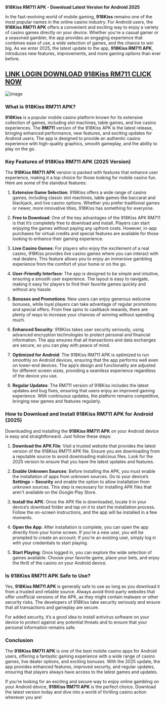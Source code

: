 **918Kiss RM711 APK - Download Latest Version for Android 2025**

In the fast-evolving world of mobile gaming, **918Kiss** remains one of the most popular names in the online casino industry. For Android users, the **918Kiss RM711 APK** offers a convenient and exciting way to enjoy a variety of casino games directly on your device. Whether you're a casual gamer or a seasoned gambler, the app provides an engaging experience that combines ease of use, a wide selection of games, and the chance to win big. As we enter 2025, the latest update to the app, **918Kiss RM711 APK**, introduces new features, improvements, and more gaming options than ever before.

## [LINK LOGIN DOWNLOAD 918Kiss RM711 CLICK NOW](https://918kiss-rm711.modfyp.com/)

![image](https://github.com/user-attachments/assets/9ecc1e30-1599-468e-aa29-0a04b7430d27)


### What is 918Kiss RM711 APK?

**918Kiss** is a popular mobile casino platform known for its extensive collection of games, including slot machines, table games, and live casino experiences. The **RM711** version of the 918Kiss APK is the latest release, bringing enhanced performance, new features, and exciting updates for Android users. The app is designed to provide an authentic casino experience with high-quality graphics, smooth gameplay, and the ability to play on the go.

### Key Features of 918Kiss RM711 APK (2025 Version)

The **918Kiss RM711 APK** version is packed with features that enhance user experience, making it a top choice for those looking for mobile casino fun. Here are some of the standout features:

1. **Extensive Game Selection**: 
   918Kiss offers a wide range of casino games, including classic slot machines, table games like baccarat and blackjack, and live casino options. Whether you prefer traditional games or newer, more innovative titles, 918Kiss has something for everyone.

2. **Free to Download**: 
   One of the key advantages of the 918Kiss APK RM711 is that it’s completely free to download and install. Players can start enjoying the games without paying any upfront costs. However, in-app purchases for virtual credits and special features are available for those looking to enhance their gaming experience.

3. **Live Casino Games**: 
   For players who enjoy the excitement of a real casino, 918Kiss provides live casino games where you can interact with real dealers. This feature allows you to enjoy an immersive gambling experience from the comfort of your home or on the go.

4. **User-Friendly Interface**: 
   The app is designed to be simple and intuitive, ensuring a smooth user experience. The layout is easy to navigate, making it easy for players to find their favorite games quickly and without any hassle.

5. **Bonuses and Promotions**: 
   New users can enjoy generous welcome bonuses, while loyal players can take advantage of regular promotions and special offers. From free spins to cashback rewards, there are plenty of ways to increase your chances of winning without spending much.

6. **Enhanced Security**: 
   918Kiss takes user security seriously, using advanced encryption technologies to protect personal and financial information. The app ensures that all transactions and data exchanges are secure, so you can play with peace of mind.

7. **Optimized for Android**: 
   The 918Kiss RM711 APK is optimized to run smoothly on Android devices, ensuring that the app performs well even on lower-end devices. The app’s design and functionality are adjusted for different screen sizes, providing a seamless experience regardless of the device you use.

8. **Regular Updates**: 
   The RM711 version of 918Kiss includes the latest updates and bug fixes, ensuring that users enjoy an improved gaming experience. With continuous updates, the platform remains competitive, bringing new games and features regularly.

### How to Download and Install 918Kiss RM711 APK for Android (2025)

Downloading and installing the **918Kiss RM711 APK** on your Android device is easy and straightforward. Just follow these steps:

1. **Download the APK File**: 
   Visit a trusted website that provides the latest version of the 918Kiss RM711 APK file. Ensure you are downloading from a reputable source to avoid downloading malicious files. Look for the 2025 version to ensure that you have the latest updates and features.

2. **Enable Unknown Sources**: 
   Before installing the APK, you must enable the installation of apps from unknown sources. Go to your device’s **Settings** > **Security** and enable the option to allow installation from unknown sources. This step is necessary for installing APK files that aren't available on the Google Play Store.

3. **Install the APK**: 
   Once the APK file is downloaded, locate it in your device’s download folder and tap on it to start the installation process. Follow the on-screen instructions, and the app will be installed in a few moments.

4. **Open the App**: 
   After installation is complete, you can open the app directly from your home screen. If you're a new user, you will be prompted to create an account. If you're an existing user, simply log in with your credentials to start playing.

5. **Start Playing**: 
   Once logged in, you can explore the wide selection of games available. Choose your favorite game, place your bets, and enjoy the thrill of the casino on your Android device.

### Is 918Kiss RM711 APK Safe to Use?

Yes, **918Kiss RM711 APK** is generally safe to use as long as you download it from a trusted and reliable source. Always avoid third-party websites that offer unofficial versions of the APK, as they might contain malware or other security risks. The developers of 918Kiss take security seriously and ensure that all transactions and gameplay are secure.

For added security, it’s a good idea to install antivirus software on your device to protect against any potential threats and to ensure that your personal information remains safe.

### Conclusion

The **918Kiss RM711 APK** is one of the best mobile casino apps for Android users, offering a fantastic gaming experience with a wide range of casino games, live dealer options, and exciting bonuses. With the 2025 update, the app provides enhanced features, improved security, and regular updates, ensuring that players always have access to the latest games and updates.

If you’re looking for an exciting and secure way to enjoy online gambling on your Android device, **918Kiss RM711 APK** is the perfect choice. Download the latest version today and dive into a world of thrilling casino action wherever you are!
